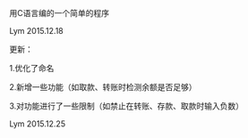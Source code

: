 用C语言编的一个简单的程序

Lym 2015.12.18

更新：

1.优化了命名

2.新增一些功能（如取款、转账时检测余额是否足够）
      
3.对功能进行了一些限制（如禁止在转账、存款、取款时输入负数）
      
Lym 2015.12.25
